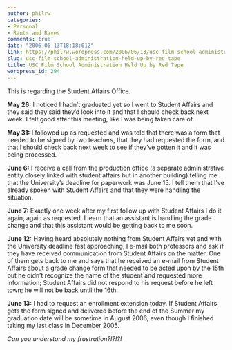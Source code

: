 ```yaml
---
author: philrw
categories:
- Personal
- Rants and Raves
comments: true
date: "2006-06-13T18:18:01Z"
link: https://philrw.wordpress.com/2006/06/13/usc-film-school-administration-held-up-by-red-tape/
slug: usc-film-school-administration-held-up-by-red-tape
title: USC Film School Administration Held Up by Red Tape
wordpress_id: 294
---
```


This is regarding the Student Affairs Office.




**May 26:** I noticed I hadn’t graduated yet so I went to Student
Affairs and they said they said they’d look into it and that I should
check back next week. I felt good after this meeting, like I was being
taken care of.




**May 31:** I followed up as requested and was told that there was
a form that needed to be signed by two teachers, that they had
requested the form, and that I should check back next week to see if
they’ve gotten it and it was being processed.




**June 6:** I receive a call from the production office (a
separate administrative entity closely linked with student affairs but
in another building) telling me that the University’s deadline for
paperwork was June 15. I tell them that I’ve already spoken with Student
Affairs and that they were handling the situation.




**June 7:** Exactly one week after my first follow up with Student
Affairs I do it again, again as requested. I learn that an assistant is
handling the grade change and that this assistant would be getting back
to me soon.




**June 12:** Having heard absolutely nothing from Student Affairs
yet and with the University deadline fast approaching, I e-mail both
professors and ask if they have received communication from Student
Affairs on the matter. One of them gets back to me and says that he
received an e-mail from Student Affairs about a grade change form that
needed to be acted upon by the 15th but he didn’t recognize the name of
the student and requested more information; Student Affairs did not
respond to his request before he left town; he will not be back until
the 16th.




**June 13:** I had to request an enrollment extension today. If
Student Affairs gets the form signed and delivered before the end of the
Summer my graduation date will be sometime in August 2006, even though I
finished taking my last class in December 2005.




_Can you understand my frustration?!?!?!_





